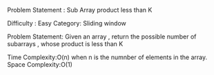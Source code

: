 Problem Statement : Sub Array product less than K

Difficulty : Easy
Category: Sliding window

Problem Statement: Given an array , return the possible number of subarrays , whose product is less than K

Time Complexity:O(n) when n is the numnber of elements in the array.
Space Complexity:O(1)